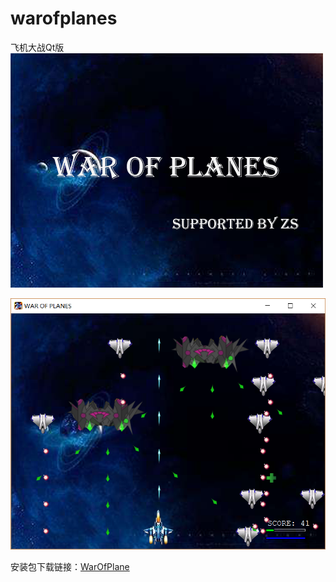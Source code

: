 # warofplanes
飞机大战Qt版
![加载界面](docs/init.png)

![游戏截图](docs/battle.png)

安装包下载链接：[WarOfPlane](bin/installer.exe)

